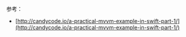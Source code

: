 







参考：

- [http://candycode.io/a-practical-mvvm-example-in-swift-part-1/](http://candycode.io/a-practical-mvvm-example-in-swift-part-1/)
